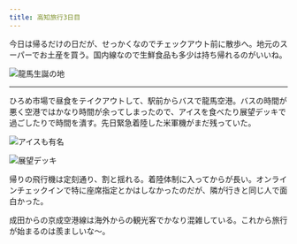 ```yaml
---
title: 高知旅行3日目
---
```


今日は帰るだけの日だが、せっかくなのでチェックアウト前に散歩へ。地元のスーパーでお土産を買う。国内線なので生鮮食品も多少は持ち帰れるのがいいね。

![龍馬生誕の地](https://photos.apkas.net/medium/202504/20250412-G3000400.webp)

---

ひろめ市場で昼食をテイクアウトして、駅前からバスで龍馬空港。バスの時間が悪く空港ではかなり時間が余ってしまったので、アイスを食べたり展望デッキで過ごしたりで時間を潰す。先日緊急着陸した米軍機がまだ残っていた。

![アイスも有名](https://photos.apkas.net/medium/202504/20250412-3X000525.webp)

![展望デッキ](https://photos.apkas.net/medium/202504/20250412-G3000406.webp)

帰りの飛行機は定刻通り、割と揺れる。着陸体制に入ってからが長い。オンラインチェックインで特に座席指定とかはしなかったのだが、隣が行きと同じ人で面白かった。

成田からの京成空港線は海外からの観光客でかなり混雑している。これから旅行が始まるのは羨ましいな〜。
